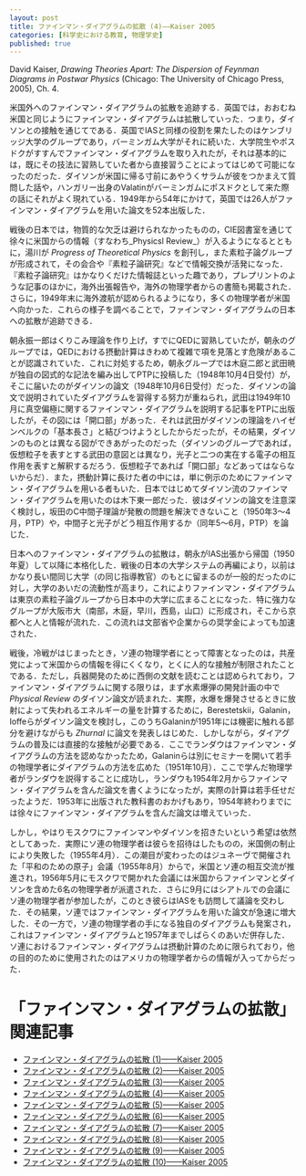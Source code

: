 ```yaml
---
layout: post
title: ファインマン・ダイアグラムの拡散 (4)——Kaiser 2005
categories: [科学史における教育, 物理学史]
published: true
---
```


David Kaiser, _Drawing Theories Apart: The Dispersion of Feynman Diagrams in Postwar Physics_ (Chicago: The University of Chicago Press, 2005), Ch. 4.

米国外へのファインマン・ダイアグラムの拡散を追跡する．英国では，おおむね米国と同じようにファインマン・ダイアグラムは拡散していった．つまり，ダイソンとの接触を通じてである．英国でIASと同様の役割を果たしたのはケンブリッジ大学のグループであり，バーミンガム大学がそれに続いた．大学院生やポスドクがすすんでファインマン・ダイアグラムを取り入れたが，それは基本的には，既にその技法に習熟していた者から直接習うことによってはじめて可能になったのだった．ダイソンが米国に帰る寸前にあやうくサラムが彼をつかまえて質問した話や，ハンガリー出身のValatinがバーミンガムにポスドクとして来た際の話にそれがよく現れている．1949年から54年にかけて，英国では26人がファインマン・ダイアグラムを用いた論文を52本出版した．

戦後の日本では，物質的な欠乏は避けられなかったものの，CIE図書室を通じて徐々に米国からの情報（すなわち_Physicsl Review_）が入るようになるとともに，湯川が _Progress of Theoretical Physics_ を創刊し，また素粒子論グループが形成されて，その会合や『素粒子論研究』などで情報交換が活発になった．『素粒子論研究』はかなりくだけた情報誌といった趣であり，プレプリントのような記事のほかに，海外出張報告や，海外の物理学者からの書簡も掲載された．さらに，1949年末に海外渡航が認められるようになり，多くの物理学者が米国へ向かった．これらの様子を調べることで，ファインマン・ダイアグラムの日本への拡散が追跡できる．

朝永振一郎はくりこみ理論を作り上げ，すでにQEDに習熟していたが，朝永のグループでは，QEDにおける摂動計算はきわめて複雑で項を見落とす危険があることが認識されていた．これに対処するため，朝永グループでは木庭二郎と武田暁が独自の図式的な記法を編み出してPTPに投稿した（1948年10月4日受付）が，そこに届いたのがダイソンの論文（1948年10月6日受付）だった．ダイソンの論文で説明されていたダイアグラムを習得する努力が重ねられ，武田は1949年10月に真空偏極に関するファインマン・ダイアグラムを説明する記事をPTPに出版したが，その図には「開口部」があった．それは武田がダイソンの理論をハイゼンベルクの「基本長さ」と結びつけようとしたからだったが，その結果，ダイソンのものとは異なる図ができあがったのだった（ダイソンのグループであれば，仮想粒子を表すとする武田の意図とは異なり，光子と二つの実在する電子の相互作用を表すと解釈するだろう．仮想粒子であれば「開口部」などあってはならないからだ）．また，摂動計算に長けた者の中には，単に例示のためにファインマン・ダイアグラムを用いる者もいた．日本ではじめてダイソン流のファインマン・ダイアグラムを用いたのは木下東一郎だった．彼はダイソンの論文を注意深く検討し，坂田のC中間子理論が発散の問題を解決できないこと（1950年3〜4月，PTP）や，中間子と光子がどう相互作用するか（同年5〜6月，PTP）を論じた．

日本へのファインマン・ダイアグラムの拡散は，朝永がIAS出張から帰国（1950年夏）して以降に本格化した．戦後の日本の大学システムの再編により，以前はかなり長い間同じ大学（の同じ指導教官）のもとに留まるのが一般的だったのに対し，大学のあいだの流動性が高まり，これによりファインマン・ダイアグラムは東京の素粒子論グループから日本中の大学に広まることになった．特に強力なグループが大阪市大（南部，木庭，早川，西島，山口）に形成され，そこから京都へと人と情報が流れた．この流れは文部省や企業からの奨学金によっても加速された．

戦後，冷戦がはじまったとき，ソ連の物理学者にとって障害となったのは，共産党によって米国からの情報を得にくくなり，とくに人的な接触が制限されたことである．ただし，兵器開発のために西側の文献を読むことは認められており，ファインマン・ダイアグラムに関する限りは，まず水素爆弾の開発計画の中で _Physical Review_ のダイソン論文が読まれた．実際，水爆を爆発させるときに放射によって失われるエネルギーの量を計算するために，Berestetskii，Galanin，Ioffeらがダイソン論文を検討し，このうちGalaninが1951年には機密に触れる部分を避けながらも _Zhurnal_ に論文を発表しはじめた．しかしながら，ダイアグラムの普及には直接的な接触が必要である．ここでランダウはファインマン・ダイアグラムの方法を認めなかったため，Galaninらは別にセミナーを開いて若手の物理学者にダイアグラムの方法を広めた（1951年10月）．ここで学んだ物理学者がランダウを説得することに成功し，ランダウも1954年2月からファインマン・ダイアグラムを含んだ論文を書くようになったが，実際の計算は若手任せだったようだ．1953年に出版された教科書のおかげもあり，1954年終わりまでには徐々にファインマン・ダイアグラムを含んだ論文は増えていった．

しかし，やはりモスクワにファインマンやダイソンを招きたいという希望は依然としてあった．実際にソ連の物理学者は彼らを招待はしたものの，米国側の制止により失敗した（1955年4月）．この潮目が変わったのはジュネーヴで開催された「平和のための原子」会議（1955年8月）からで，米国とソ連の相互交流が推進され，1956年5月にモスクワで開かれた会議には米国からファインマンとダイソンを含めた6名の物理学者が派遣された．さらに9月にはシアトルでの会議にソ連の物理学者が参加したが，このとき彼らはIASをも訪問して議論を交わした．その結果，ソ連ではファインマン・ダイアグラムを用いた論文が急速に増大した．その一方で，ソ連の物理学者の手になる独自のダイアグラムも発案され，これはファインマン・ダイアグラムと1957年までしばらくのあいだ併存した．ソ連におけるファインマン・ダイアグラムは摂動計算のために限られており，他の目的のために使用されたのはアメリカの物理学者からの情報が入ってからだった．

# 「ファインマン・ダイアグラムの拡散」関連記事

* [ファインマン・ダイアグラムの拡散 (1)——Kaiser 2005](http://hinaba.org/mikro-und-makro/2019/01/24/01.html)
* [ファインマン・ダイアグラムの拡散 (2)——Kaiser 2005](http://hinaba.org/mikro-und-makro/2019/01/29/01.html)
* [ファインマン・ダイアグラムの拡散 (3)——Kaiser 2005](http://hinaba.org/mikro-und-makro/2019/01/29/02.html)
* [ファインマン・ダイアグラムの拡散 (4)——Kaiser 2005](http://hinaba.org/mikro-und-makro/2019/01/31/01.html)
* [ファインマン・ダイアグラムの拡散 (5)——Kaiser 2005](http://hinaba.org/mikro-und-makro/2019/02/04/01.html)
* [ファインマン・ダイアグラムの拡散 (6)——Kaiser 2005](http://hinaba.org/mikro-und-makro/2019/02/07/01.html)
* [ファインマン・ダイアグラムの拡散 (7)——Kaiser 2005](http://hinaba.org/mikro-und-makro/2019/02/08/01.html)
* [ファインマン・ダイアグラムの拡散 (8)——Kaiser 2005](http://hinaba.org/mikro-und-makro/2019/02/14/01.html)
* [ファインマン・ダイアグラムの拡散 (9)——Kaiser 2005](http://hinaba.org/mikro-und-makro/2019/02/15/01.html)
* [ファインマン・ダイアグラムの拡散 (10)——Kaiser 2005](http://hinaba.org/mikro-und-makro/2019/02/15/02.html)
